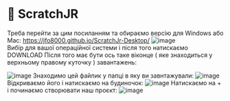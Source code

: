 # 📝 ScratchJR
Треба перейти за цим посиланням та обираємо версію для Windows aбо Mac: https://jfo8000.github.io/ScratchJr-Desktop/ 
![image](https://github.com/user-attachments/assets/5a99c400-4029-4ff9-977d-9f383dbcb597)  
Вибір для вашої операційної системи і після того натискаємо DOWNLOAD
Після того має бути ось таке віконце ( яке знаходиться у верхньому правому куточку ) завантажень: 

![image](https://github.com/user-attachments/assets/471e08c5-9a19-41c5-b767-4a4a61a959a1)
Знаходимо цей файлик у папці в яку ви завнтажували: 
![image](https://github.com/user-attachments/assets/dae896c6-b5be-44fc-80d9-62ade10f3438)
Відкриваємо його і натискаємо на будиночок: 
![image](https://github.com/user-attachments/assets/b21868c0-18d4-4a6d-8030-8e2254ea69f3)
Натискаємо на + і починаємо створювати наш проєкт: 
![image](https://github.com/user-attachments/assets/9a369547-2d07-45ee-9b41-eebab2975711)

